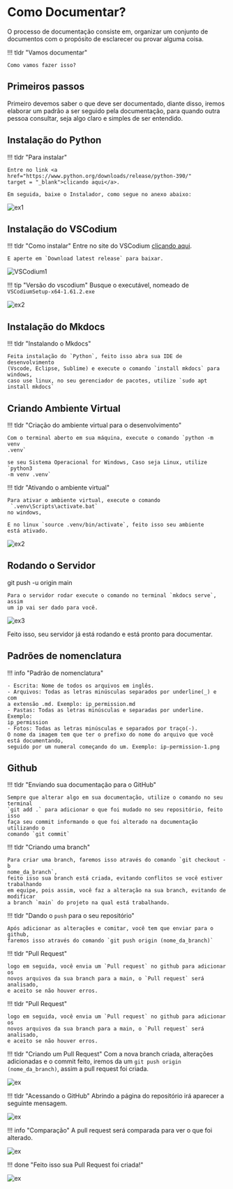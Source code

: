 # Como Documentar? 

O processo de documentação consiste em, organizar um conjunto de documentos com
 o propósito de esclarecer ou provar alguma coisa.

!!! tldr "Vamos documentar"

    Como vamos fazer isso? 

## Primeiros passos

Primeiro devemos saber o que deve ser documentado, diante disso, iremos 
elaborar
um padrão a ser seguido pela documentação, para quando outra pessoa consultar,
seja algo claro e simples de ser entendido.

## Instalação do Python

!!! tldr "Para instalar"

    Entre no link <a href="https://www.python.org/downloads/release/python-390/" 
    target = "_blank">clicando aqui</a>.

    Em seguida, baixe o Instalador, como segue no anexo abaixo:

![ex1](\img\py-01.PNG)

## Instalação do VSCodium

!!! tldr "Como instalar"
    Entre no site do VSCodium <a href="https://vscodium.com/" target = "_blank">
    clicando aqui</a>.
    
    E aperte em `Download latest release` para baixar.

![VSCodium1](\img\vsc-01.PNG)

!!! tip "Versão do vscodium"
    Busque o executável, nomeado de `VSCodiumSetup-x64-1.61.2.exe`

![ex2](\img\vsc-02.png)

## Instalação do Mkdocs

!!! tldr "Instalando o Mkdocs"

    Feita instalação do `Python`, feito isso abra sua IDE de desenvolvimento
    (Vscode, Eclipse, Sublime) e execute o comando `install mkdocs` para 
    windows,
    caso use linux, no seu gerenciador de pacotes, utilize `sudo apt 
    install mkdocs`  

## Criando Ambiente Virtual

!!! tldr "Criação do ambiente virtual para o desenvolvimento"

    Com o terminal aberto em sua máquina, execute o comando `python -m venv 
    .venv`

    se seu Sistema Operacional for Windows, Caso seja Linux, utilize `python3 
    -m venv .venv`

!!! tldr "Ativando o ambiente virtual"

    Para ativar o ambiente virtual, execute o comando
     `.venv\Scripts\activate.bat`
    no windows, 
    
    E no linux `source .venv/bin/activate`, feito isso seu ambiente 
    está ativado.

![ex2](\img\venv-01.PNG) 

## Rodando o Servidor

git push -u origin main

    Para o servidor rodar execute o comando no terminal `mkdocs serve`, assim 
    um ip vai ser dado para você. 

![ex3](\img\sv-01.PNG)

Feito isso, seu servidor já está rodando e está pronto para documentar. 

## Padrões de nomenclatura 

!!! info "Padrão de nomenclatura"

    - Escrita: Nome de todos os arquivos em inglês.
    - Arquivos: Todas as letras minúsculas separados por underline(_) e com 
    a extensão .md. Exemplo: ip_permission.md
    - Pastas: Todas as letras minúsculas e separadas por underline. Exemplo:
    ip_permission
    - Fotos: Todas as letras minúsculas e separados por traço(-). 
    O nome da imagem tem que ter o prefixo do nome do arquivo que você 
    está documentando,
    seguido por um numeral começando do um. Exemplo: ip-permission-1.png

## Github
 
!!! tldr "Enviando sua documentação para o GitHub"

    Sempre que alterar algo em sua documentação, utilize o comando no seu 
    terminal
    `git add .` para adicionar o que foi mudado no seu repositório, feito isso
    faça seu commit informando o que foi alterado na documentação utilizando o 
    comando `git commit`  

!!! tldr "Criando uma branch" 
    
    Para criar uma branch, faremos isso através do comando `git checkout -b 
    nome_da_branch`,
    feito isso sua branch está criada, evitando conflitos se você estiver 
    trabalhando
    em equipe, pois assim, você faz a alteração na sua branch, evitando de 
    modificar
    a branch `main` do projeto na qual está trabalhando.

!!! tldr "Dando o `push` para o seu repositório"

    Após adicionar as alterações e comitar, você tem que enviar para o github, 
    faremos isso através do comando `git push origin (nome_da_branch)` 

!!! tldr "Pull Request" 

    logo em seguida, você envia um `Pull request` no github para adicionar os 
    novos arquivos da sua branch para a main, o `Pull request` será analisado,
    e aceito se não houver erros.

!!! tldr "Pull Request" 

    logo em seguida, você envia um `Pull request` no github para adicionar os 
    novos arquivos da sua branch para a main, o `Pull request` será analisado,
    e aceito se não houver erros.

!!! tldr "Criando um Pull Request"
    Com a nova branch criada, alterações adicionadas e o commit feito, iremos 
    da um `git push origin (nome_da_branch)`, assim a pull request foi criada.

![ex](\img\create-pr-02.png) 

!!! tldr "Acessando o GitHub"
    Abrindo a página do repositório irá aparecer a seguinte mensagem.

![ex](\img\create-pr-03.png)

!!! info "Comparação"
    A pull request será comparada para ver o que foi alterado.

![ex](\img\create-pr-04.png)

!!! done "Feito isso sua Pull Request foi criada!"

![ex](\img\create-pr-05.png)

